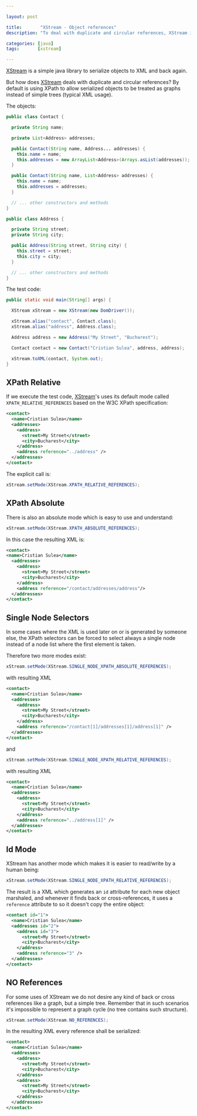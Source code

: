```yaml
---

layout: post

title:       "XStream - Object references"
description: "To deal with duplicate and circular references, XStream is using XPath to allow serialized objects to be treated as graphs instead of simple trees."

categories: [java]
tags:       [xstream]

---
```



[XStream] is a simple java library to serialize objects to XML and back again.

But how does [XStream] deals with duplicate and circular references?
By default is using XPath to allow serialized objects to be treated as graphs instead of simple trees (typical XML usage).

The objects:

```java
public class Contact {

  private String name;

  private List<Address> addresses;

  public Contact(String name, Address... addresses) {
    this.name = name;
    this.addresses = new ArrayList<Address>(Arrays.asList(addresses));
  }

  public Contact(String name, List<Address> addresses) {
    this.name = name;
    this.addresses = addresses;
  }

  // ... other constructors and methods
}
```

```java
public class Address {

  private String street;
  private String city;

  public Address(String street, String city) {
    this.street = street;
    this.city = city;
  }

  // ... other constructors and methods
}
```

The test code:

```java
public static void main(String[] args) {

  XStream xStream = new XStream(new DomDriver());

  xStream.alias("contact", Contact.class);
  xStream.alias("address", Address.class);

  Address address = new Address("My Street", "Bucharest");

  Contact contact = new Contact("Cristian Sulea", address, address);

  xStream.toXML(contact, System.out);
}
```


## XPath Relative

If we execute the test code, [XStream]'s uses its default mode called `XPATH_RELATIVE_REFERENCES` based on the W3C XPath specification:

```xml
<contact>
  <name>Cristian Sulea</name>
  <addresses>
    <address>
      <street>My Street</street>
      <city>Bucharest</city>
    </address>
    <address reference="../address" />
  </addresses>
</contact>
```

The explicit call is:

```java
xStream.setMode(XStream.XPATH_RELATIVE_REFERENCES);
```


## XPath Absolute

There is also an absolute mode which is easy to use and understand:

```java
xStream.setMode(XStream.XPATH_ABSOLUTE_REFERENCES);
```

In this case the resulting XML is:

```xml
<contact>
<name>Cristian Sulea</name>
  <addresses>
    <address>
      <street>My Street</street>
      <city>Bucharest</city>
    </address>
    <address reference="/contact/addresses/address"/>
  </addresses>
</contact>
```


## Single Node Selectors

In some cases where the XML is used later on or is generated by someone else, the XPath selectors can be forced	to select always a single node instead of a node list where the first element is taken.


Therefore two more modes exist:

```java
xStream.setMode(XStream.SINGLE_NODE_XPATH_ABSOLUTE_REFERENCES);
```

with resulting XML

```xml
<contact>
  <name>Cristian Sulea</name>
  <addresses>
    <address>
      <street>My Street</street>
      <city>Bucharest</city>
    </address>
    <address reference="/contact[1]/addresses[1]/address[1]" />
  </addresses>
</contact>
```

and

```java
xStream.setMode(XStream.SINGLE_NODE_XPATH_RELATIVE_REFERENCES);
```

with resulting XML

```xml
<contact>
  <name>Cristian Sulea</name>
  <addresses>
    <address>
      <street>My Street</street>
      <city>Bucharest</city>
    </address>
    <address reference="../address[1]" />
  </addresses>
</contact>
```


## Id Mode

XStream has another mode which makes it is easier to read/write by a human being:

```java
xStream.setMode(XStream.SINGLE_NODE_XPATH_RELATIVE_REFERENCES);
```

The result is a XML which generates an `id` attribute for each new object marshaled, and whenever it finds back or cross-references, it uses a `reference` attribute to so it doesn't copy the entire object:

```xml
<contact id="1">
  <name>Cristian Sulea</name>
  <addresses id="2">
    <address id="3">
      <street>My Street</street>
      <city>Bucharest</city>
    </address>
    <address reference="3" />
  </addresses>
</contact>
```


## NO References

For some uses of XStream we do not desire any kind of back or cross references like a graph, but a simple tree.
Remember that in such scenarios it's impossible to represent a graph cycle (no tree contains such structure).

```java
xStream.setMode(XStream.NO_REFERENCES);
```

In the resulting XML every reference shall be serialized:

```xml
<contact>
  <name>Cristian Sulea</name>
  <addresses>
    <address>
      <street>My Street</street>
      <city>Bucharest</city>
    </address>
    <address>
      <street>My Street</street>
      <city>Bucharest</city>
    </address>
  </addresses>
</contact>
```

[XStream]: http://xstream.codehaus.org